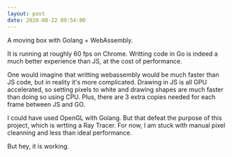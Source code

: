 ```yaml
---
layout: post
date: 2020-08-22 09:54:00
---
```


A moving box with Golang + WebAssembly.

It is running at roughly 60 fps on Chrome. Writting code in Go is indeed a much better experience than JS, at the cost of performance. 

One would imagine that writting webassembly would be much faster than JS code, but in reality it's more complicated.
Drawing in JS is all GPU accelerated, so setting pixels to white and drawing shapes are much faster than doing so using CPU.
Plus, there are 3 extra copies needed for each frame between JS and GO.

I could have used OpenGL with Golang. But that defeat the purpose of this project, which is wrtting a Ray Tracer.
For now, I am stuck with manual pixel cleanning and less than ideal performance.

But hey, it is working.
<div id="AppCanvas"></div>
<script src="{{ base.url | prepend: site.url }}/myasset/RayTracing/01MovingBox/wasm_exec.js"></script>
<script>
            const go = new Go();
            WebAssembly.instantiateStreaming(fetch("{{ base.url | prepend: site.url }}/myasset/RayTracing/01MovingBox/rt.wasm"), go.importObject).then((result) => {
                go.run(result.instance);
            });
        </script>